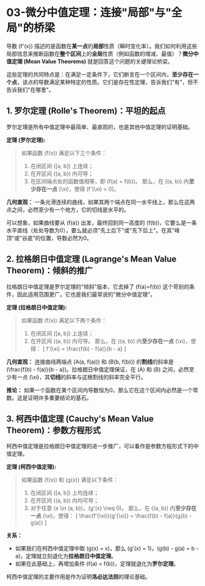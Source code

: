 # 03-微分中值定理：连接"局部"与"全局"的桥梁

导数 \(f'(x)\) 描述的是函数在**某一点**的**局部**性质（瞬时变化率）。我们如何利用这些局部信息来推断函数在**整个区间**上的**全局**性质（例如函数的增减、最值）？**微分中值定理 (Mean Value Theorems)** 就是回答这个问题的关键理论桥梁。

这些定理的共同特点是：在满足一定条件下，它们断言在一个区间内，**至少存在一个点**，该点的导数满足某种特定的性质。它们是存在性定理，告诉我们"有"，但不告诉我们"在哪里"。

## 1. 罗尔定理 (Rolle's Theorem)：平坦的起点

罗尔定理是所有中值定理中最简单、最直观的，也是其他中值定理的证明基础。

**定理 (罗尔定理):**
> 如果函数 \(f(x)\) 满足以下三个条件：
>
> 1. 在闭区间 \([a, b]\) 上连续；
> 2. 在开区间 \((a, b)\) 内可导；
> 3. 在区间端点处的函数值相等，即 \(f(a) = f(b)\)。
> 那么，在 \((a, b)\) 内**至少存在一点** \(\xi\)，使得 \(f'(\xi) = 0\)。

**几何直观：** 一条光滑连续的曲线，如果其两个端点在同一水平线上，那么在这两点之间，必然至少有一个地方，它的切线是水平的。

可以想象，如果曲线要从 \(f(a)\) 出发，最终回到同一高度的 \(f(b)\)，它要么是一条水平直线（处处导数为0），要么就必须"先上后下"或"先下后上"。在其"峰顶"或"谷底"的位置，导数必然为0。

## 2. 拉格朗日中值定理 (Lagrange's Mean Value Theorem)：倾斜的推广

拉格朗日中值定理是罗尔定理的"倾斜"版本，它去掉了 \(f(a)=f(b)\) 这个苛刻的条件，因此适用范围更广。它也是我们最常说的"微分中值定理"。

**定理 (拉格朗日中值定理):**
> 如果函数 \(f(x)\) 满足以下两个条件：
>
> 1. 在闭区间 \([a, b]\) 上连续；
> 2. 在开区间 \((a, b)\) 内可导。
> 那么，在 \((a, b)\) 内**至少存在一点** \(\xi\)，使得：
> \[ f'(\xi) = \frac{f(b) - f(a)}{b - a} \]

**几何直观：** 连接曲线两端点 \(A(a, f(a))\) 和 \(B(b, f(b))\) 的**割线**的斜率是 \(\frac{f(b) - f(a)}{b - a}\)。拉格朗日中值定理保证，在 \(A\) 和 \(B\) 之间，必然至少有一点 \(\xi\)，其**切线**的斜率与这根割线的斜率完全平行。

**推论：** 如果一个函数在某个区间内导数恒为0，那么它在这个区间内必然是一个常数。这是证明许多重要结论的基石。

## 3. 柯西中值定理 (Cauchy's Mean Value Theorem)：参数方程形式

柯西中值定理是拉格朗日中值定理的进一步推广，可以看作是参数方程形式下的中值定理。

**定理 (柯西中值定理):**
> 如果函数 \(f(x)\) 和 \(g(x)\) 满足以下条件：
>
> 1. 在闭区间 \([a, b]\) 上均连续；
> 2. 在开区间 \((a, b)\) 内均可导；
> 3. 对于任意 \(x \in (a, b)\)，\(g'(x) \neq 0\)。
> 那么，在 \((a, b)\) 内**至少存在一点** \(\xi\)，使得：
> \[ \frac{f'(\xi)}{g'(\xi)} = \frac{f(b) - f(a)}{g(b) - g(a)} \]

**关系：**

- 如果我们在柯西中值定理中取 \(g(x) = x\)，那么 \(g'(x) = 1\)，\(g(b) - g(a) = b - a\)，定理就立刻退化为**拉格朗日中值定理**。
- 如果在此基础上，再增加条件 \(f(a) = f(b)\)，定理就退化为**罗尔定理**。

柯西中值定理的主要作用是作为证明**洛必达法则**的理论基础。
